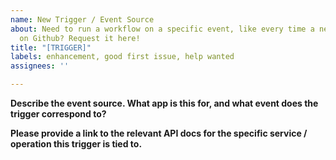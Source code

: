 ```yaml
---
name: New Trigger / Event Source
about: Need to run a workflow on a specific event, like every time a new PR is opened
  on Github? Request it here!
title: "[TRIGGER]"
labels: enhancement, good first issue, help wanted
assignees: ''

---
```


**Describe the event source. What app is this for, and what event does the trigger correspond to?**

**Please provide a link to the relevant API docs for the specific service / operation this trigger is tied to.**
